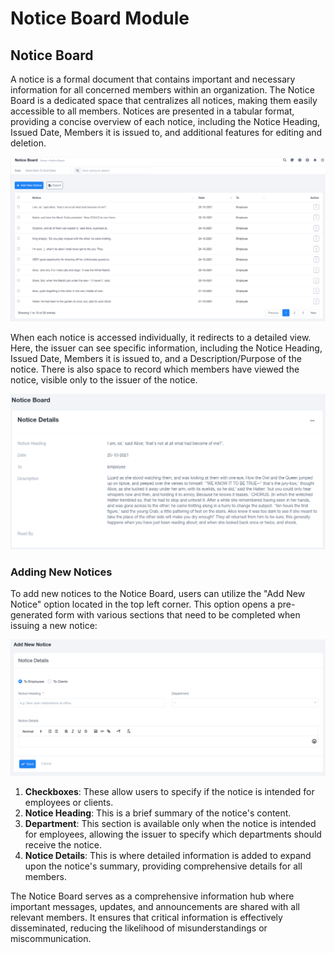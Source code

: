 # Notice Board Module

## Notice Board

A notice is a formal document that contains important and necessary information for all concerned members within an organization. The Notice Board is a dedicated space that centralizes all notices, making them easily accessible to all members. Notices are presented in a tabular format, providing a concise overview of each notice, including the Notice Heading, Issued Date, Members it is issued to, and additional features for editing and deletion.

![8eZ5AjbzWV1AI47KRh7UN2jLEhZvkmw6nA.png](Notice%20Board%20Module%202128665290a5419b9b9fa5a714e98318/8eZ5AjbzWV1AI47KRh7UN2jLEhZvkmw6nA.png)

When each notice is accessed individually, it redirects to a detailed view. Here, the issuer can see specific information, including the Notice Heading, Issued Date, Members it is issued to, and a Description/Purpose of the notice. There is also space to record which members have viewed the notice, visible only to the issuer of the notice.

![pst8PwOjEr-1eskHrmuHhZsbclPVoMtFkw.png](Notice%20Board%20Module%202128665290a5419b9b9fa5a714e98318/pst8PwOjEr-1eskHrmuHhZsbclPVoMtFkw.png)

### Adding New Notices

To add new notices to the Notice Board, users can utilize the "Add New Notice" option located in the top left corner. This option opens a pre-generated form with various sections that need to be completed when issuing a new notice:

![n2aYAq-fJPl9yhHU7orJs-hBxVrOAsP1xA.png](Notice%20Board%20Module%202128665290a5419b9b9fa5a714e98318/n2aYAq-fJPl9yhHU7orJs-hBxVrOAsP1xA.png)

1. **Checkboxes**: These allow users to specify if the notice is intended for employees or clients.
2. **Notice Heading**: This is a brief summary of the notice's content.
3. **Department**: This section is available only when the notice is intended for employees, allowing the issuer to specify which departments should receive the notice.
4. **Notice Details**: This is where detailed information is added to expand upon the notice's summary, providing comprehensive details for all members.

The Notice Board serves as a comprehensive information hub where important messages, updates, and announcements are shared with all relevant members. It ensures that critical information is effectively disseminated, reducing the likelihood of misunderstandings or miscommunication.